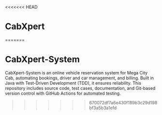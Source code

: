 <<<<<<< HEAD
# CabXpert
=======
# CabXpert-System
CabXpert-System is an online vehicle reservation system for Mega City Cab, automating bookings, driver and car management, and billing. Built in Java with Test-Driven Development (TDD), it ensures reliability. This repository includes source code, test cases, documentation, and Git-based version control with GitHub Actions for automated testing.
>>>>>>> 670072df7a6e430f189b3c29d198bf3a5b3a1efd

